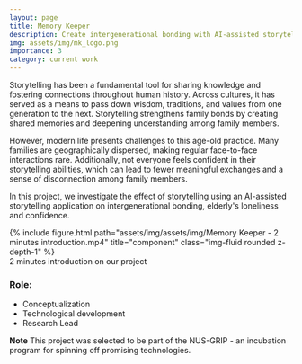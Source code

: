 ```yaml
---
layout: page
title: Memory Keeper
description: Create intergenerational bonding with AI-assisted storytelling
img: assets/img/mk_logo.png
importance: 3
category: current work
---
```


Storytelling has been a fundamental tool for sharing knowledge and fostering connections throughout human history. Across cultures, it has served as a means to pass down wisdom, traditions, and values from one generation to the next. Storytelling strengthens family bonds by creating shared memories and deepening understanding among family members.

However, modern life presents challenges to this age-old practice. Many families are geographically dispersed, making regular face-to-face interactions rare. Additionally, not everyone feels confident in their storytelling abilities, which can lead to fewer meaningful exchanges and a sense of disconnection among family members.

In this project, we investigate the effect of storytelling using an AI-assisted storytelling application on intergenerational bonding, elderly's loneliness and confidence. 

<div class="row justify-content-sm-center">
<div class="col-sm mt-3 mt-md-0">
        {% include figure.html path="assets/img/assets/img/Memory Keeper - 2 minutes introduction.mp4" title="component" class="img-fluid rounded z-depth-1" %}
    </div>
</div>
<div class="caption">
    2 minutes introduction on our project
</div>

### Role: 
- Conceptualization
- Technological development
- Research Lead

**Note** 
This project was selected to be part of the NUS-GRIP - an incubation program for spinning off promising technologies. 
